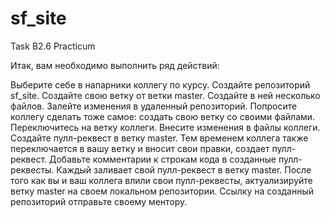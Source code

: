 # sf_site
Task B2.6 Practicum

Итак, вам необходимо выполнить ряд действий:

Выберите себе в напарники коллегу по курсу.
Создайте репозиторий sf_site.
Создайте свою ветку от ветки master.
Создайте в ней несколько файлов.
Залейте изменения в удаленный репозиторий.
Попросите коллегу сделать тоже самое: создать свою ветку со своими файлами.
Переключитесь на ветку коллеги.
Внесите изменения в файлы коллеги.
Создайте пулл-реквест в ветку master.
Тем временем коллега также переключается в вашу ветку и вносит свои правки, создает пулл-реквест.
Добавьте комментарии к строкам кода в созданные пулл-реквесты.
Каждый заливает свой пулл-реквест в ветку master.
После того как вы и ваш коллега влили свои пулл-реквесты, актуализируйте ветку master на своем локальном репозитории.
Ссылку на созданный репозиторий отправьте своему ментору.

